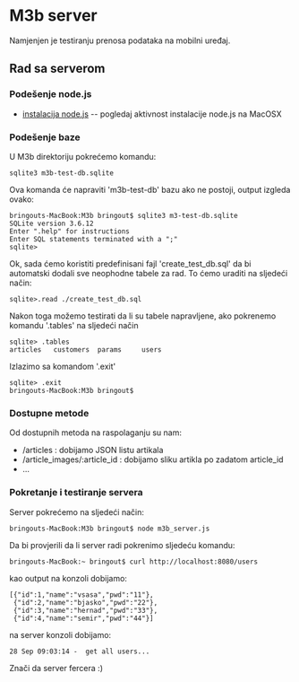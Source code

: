 M3b server
==========

Namjenjen je testiranju prenosa podataka na mobilni uređaj.

Rad sa serverom
---------------

### Podešenje node.js

* [instalacija node.js](http://redmine.bring.out.ba/issues/24469) -- pogledaj aktivnost instalacije node.js na MacOSX

### Podešenje baze

U M3b direktoriju pokrećemo komandu:

	sqlite3 m3b-test-db.sqlite

Ova komanda će napraviti 'm3b-test-db' bazu ako ne postoji, output izgleda ovako:

  	bringouts-MacBook:M3b bringout$ sqlite3 m3-test-db.sqlite
	SQLite version 3.6.12
	Enter ".help" for instructions
	Enter SQL statements terminated with a ";"
	sqlite> 

Ok, sada ćemo koristiti predefinisani fajl 'create_test_db.sql' da bi automatski dodali sve neophodne tabele za rad.
To ćemo uraditi na sljedeći način:

	sqlite>.read ./create_test_db.sql

Nakon toga možemo testirati da li su tabele napravljene, ako pokrenemo komandu '.tables' na sljedeći način

	sqlite> .tables
	articles   customers  params     users 

Izlazimo sa komandom '.exit'

	sqlite> .exit
	bringouts-MacBook:M3b bringout$

### Dostupne metode

Od dostupnih metoda na raspolaganju su nam:

* /articles : dobijamo JSON listu artikala
* /article_images/:article_id : dobijamo sliku artikla po zadatom article_id
* ...

### Pokretanje i testiranje servera

Server pokrećemo na sljedeći način:

	bringouts-MacBook:M3b bringout$ node m3b_server.js

Da bi provjerili da li server radi pokrenimo sljedeću komandu:

	bringouts-MacBook:~ bringout$ curl http://localhost:8080/users

kao output na konzoli dobijamo:
	
	[{"id":1,"name":"vsasa","pwd":"11"},
	 {"id":2,"name":"bjasko","pwd":"22"},
	 {"id":3,"name":"hernad","pwd":"33"},
	 {"id":4,"name":"semir","pwd":"44"}]

na server konzoli dobijamo:

	28 Sep 09:03:14 -  get all users...

Znači da server fercera :)


